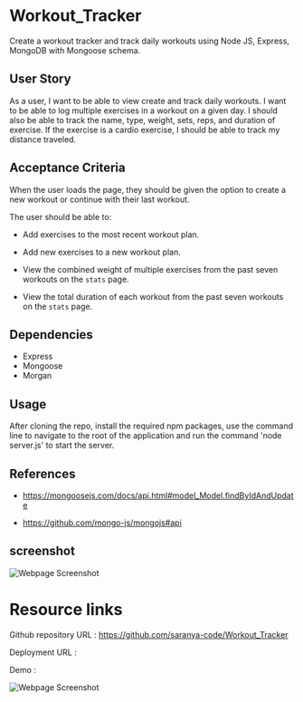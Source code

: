 # Workout_Tracker
 Create a workout tracker and track daily workouts using Node JS, Express, MongoDB with Mongoose schema.

## User Story

As a user, I want to be able to view create and track daily workouts. I want to be able to log multiple exercises in a workout on a given day. I should also be able to track the name, type, weight, sets, reps, and duration of exercise. If the exercise is a cardio exercise, I should be able to track my distance traveled.

## Acceptance Criteria

When the user loads the page, they should be given the option to create a new workout or continue with their last workout.

The user should be able to:

  * Add exercises to the most recent workout plan.

  * Add new exercises to a new workout plan.

  * View the combined weight of multiple exercises from the past seven workouts on the `stats` page.

  * View the total duration of each workout from the past seven workouts on the `stats` page.

## Dependencies

* Express
* Mongoose
* Morgan

## Usage

 After cloning the repo, install the required npm packages, use the command line to navigate to the root of the application and run the command 'node server.js' to start the server.

## References

* https://mongoosejs.com/docs/api.html#model_Model.findByIdAndUpdate

* https://github.com/mongo-js/mongojs#api

## screenshot 

![Webpage Screenshot](./assets/images/DemoURL.gif?raw=true) 


# Resource links

Github repository URL : https://github.com/saranya-code/Workout_Tracker

Deployment URL : 

Demo :
    
![Webpage Screenshot](./assets/images/DemoURL.gif?raw=true)

